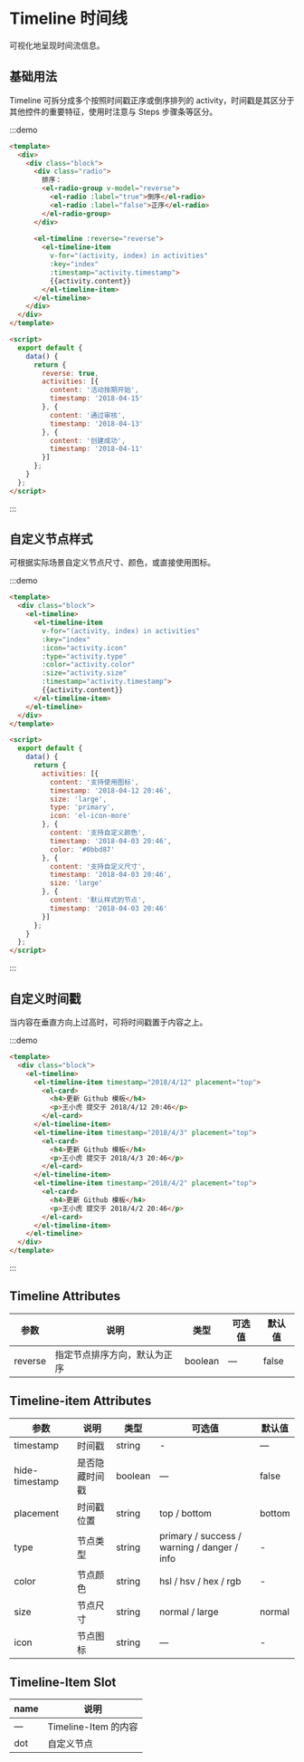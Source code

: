 # Timeline 时间线

可视化地呈现时间流信息。

## 基础用法

Timeline 可拆分成多个按照时间戳正序或倒序排列的 activity，时间戳是其区分于其他控件的重要特征，使⽤时注意与 Steps 步骤条等区分。

:::demo
```html
<template>
  <div>
    <div class="block">
      <div class="radio">
        排序：
        <el-radio-group v-model="reverse">
          <el-radio :label="true">倒序</el-radio>
          <el-radio :label="false">正序</el-radio>
        </el-radio-group>
      </div>
    
      <el-timeline :reverse="reverse">
        <el-timeline-item
          v-for="(activity, index) in activities"
          :key="index"
          :timestamp="activity.timestamp">
          {{activity.content}}
        </el-timeline-item>
      </el-timeline>
    </div>
  </div>
</template>

<script>
  export default {
    data() {
      return {
        reverse: true,
        activities: [{
          content: '活动按期开始',
          timestamp: '2018-04-15'
        }, {
          content: '通过审核',
          timestamp: '2018-04-13'
        }, {
          content: '创建成功',
          timestamp: '2018-04-11'
        }]
      };
    }
  };
</script>
```
:::

## ⾃定义节点样式

可根据实际场景⾃定义节点尺⼨、颜⾊，或直接使⽤图标。

:::demo
```html
<template>
  <div class="block">
    <el-timeline>
      <el-timeline-item
        v-for="(activity, index) in activities"
        :key="index"
        :icon="activity.icon"
        :type="activity.type"
        :color="activity.color"
        :size="activity.size"
        :timestamp="activity.timestamp">
        {{activity.content}}
      </el-timeline-item>
    </el-timeline>
  </div>
</template>

<script>
  export default {
    data() {
      return {
        activities: [{
          content: '支持使用图标',
          timestamp: '2018-04-12 20:46',
          size: 'large',
          type: 'primary',
          icon: 'el-icon-more'
        }, {
          content: '支持自定义颜色',
          timestamp: '2018-04-03 20:46',
          color: '#0bbd87'
        }, {
          content: '支持自定义尺寸',
          timestamp: '2018-04-03 20:46',
          size: 'large'
        }, {
          content: '默认样式的节点',
          timestamp: '2018-04-03 20:46'
        }]
      };
    }
  };
</script>
```
:::

## ⾃定义时间戳

当内容在垂直⽅向上过⾼时，可将时间戳置于内容之上。

:::demo
```html
<template>
  <div class="block">
    <el-timeline>
      <el-timeline-item timestamp="2018/4/12" placement="top">
        <el-card>
          <h4>更新 Github 模板</h4>
          <p>王小虎 提交于 2018/4/12 20:46</p>
        </el-card>
      </el-timeline-item>
      <el-timeline-item timestamp="2018/4/3" placement="top">
        <el-card>
          <h4>更新 Github 模板</h4>
          <p>王小虎 提交于 2018/4/3 20:46</p>
        </el-card>
      </el-timeline-item>
      <el-timeline-item timestamp="2018/4/2" placement="top">
        <el-card>
          <h4>更新 Github 模板</h4>
          <p>王小虎 提交于 2018/4/2 20:46</p>
        </el-card>
      </el-timeline-item>
    </el-timeline>
  </div>
</template>
```
:::

## Timeline Attributes
| 参数      | 说明    | 类型      | 可选值       | 默认值   |
|---------- |-------- |---------- |-------------  |-------- |
| reverse | 指定节点排序方向，默认为正序 | boolean | — | false |

## Timeline-item Attributes
| 参数      | 说明    | 类型      | 可选值       | 默认值   |
|---------- |-------- |---------- |-------------  |-------- |
| timestamp     | 时间戳 | string  | - | — |
| hide-timestamp  | 是否隐藏时间戳 | boolean | — | false |
| placement | 时间戳位置 | string | top / bottom | bottom |
| type | 节点类型 | string | primary / success / warning / danger / info | - |
| color | 节点颜色 | string | hsl / hsv / hex / rgb | - |
| size | 节点尺寸 | string | normal / large | normal |
| icon | 节点图标 | string | — | - |

## Timeline-Item Slot
| name | 说明 |
|------|--------|
| — | Timeline-Item 的内容 |
| dot | 自定义节点 |
